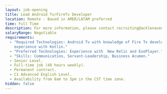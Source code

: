 ```yaml
---
layout: job-opening
title: Lead Android Tv/FireTv Developer
location: Remote - Based in AMER/LATAM preferred
time: Full Time
description: For more information, please contact recruiting@acklenavenue.com.
salaryRange: Negotiable
requirements:
  - "Required Technologies: Android Tv with knowledge of Fire Tv development,
    experience with Kotlin."
  - "Preferred Technologies: Experience with  New Relic and ExoPlayer."
  - "Skills: Communication, Servant-Leadership, Business Acumen."
  - Senior Level.
  - Full-time job (40 hours weekly).
  - Permanent contract.
  - C1 Advanced English Level.
  - Availability from 8am to 5pm in the CST time zone.
hidden: false
---
```

